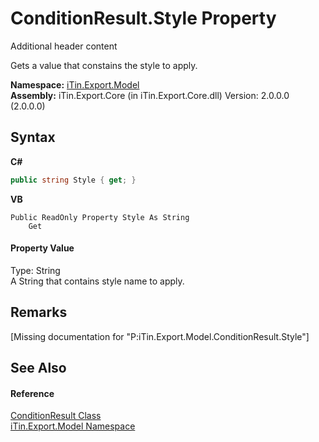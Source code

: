 # ConditionResult.Style Property 
Additional header content 

Gets a value that constains the style to apply.

**Namespace:**&nbsp;<a href="N_iTin_Export_Model">iTin.Export.Model</a><br />**Assembly:**&nbsp;iTin.Export.Core (in iTin.Export.Core.dll) Version: 2.0.0.0 (2.0.0.0)

## Syntax

**C#**<br />
``` C#
public string Style { get; }
```

**VB**<br />
``` VB
Public ReadOnly Property Style As String
	Get
```


#### Property Value
Type: String<br />A String that contains style name to apply.

## Remarks
\[Missing <remarks> documentation for "P:iTin.Export.Model.ConditionResult.Style"\]

## See Also


#### Reference
<a href="T_iTin_Export_Model_ConditionResult">ConditionResult Class</a><br /><a href="N_iTin_Export_Model">iTin.Export.Model Namespace</a><br />